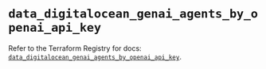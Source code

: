 # `data_digitalocean_genai_agents_by_openai_api_key`

Refer to the Terraform Registry for docs: [`data_digitalocean_genai_agents_by_openai_api_key`](https://registry.terraform.io/providers/digitalocean/digitalocean/2.60.0/docs/data-sources/genai_agents_by_openai_api_key).
